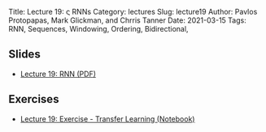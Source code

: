 Title: Lecture 19: ς RNNs
Category: lectures
Slug: lecture19
Author: Pavlos Protopapas, Mark Glickman, and Chrris Tanner
Date: 2021-03-15
Tags: RNN, Sequences, Windowing, Ordering, Bidirectional,

## Slides
- [Lecture 19: RNN (PDF)]({attach}presentation/rnn1.pdf)

## Exercises
- [Lecture 19: Exercise - Transfer Learning (Notebook)]({filename}notebook/L18_exercise.ipynb)